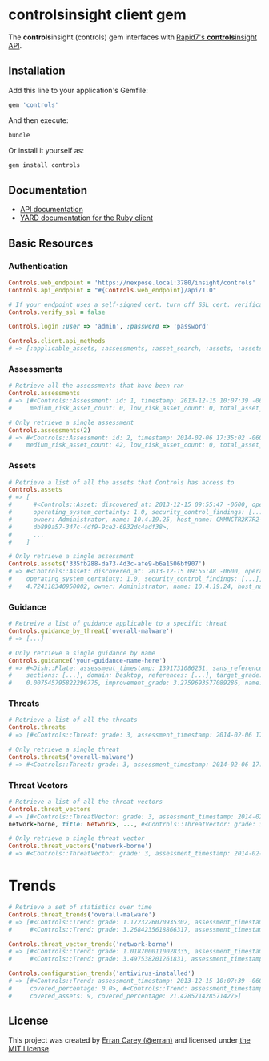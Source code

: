 # controlsinsight client gem
The **controls**insight (controls) gem interfaces with [Rapid7's **controls**insight API](http://rapid7.github.io/controlsinsight.rb).

## Installation
Add this line to your application's Gemfile:

```ruby
gem 'controls'
```

And then execute:
```bash
bundle
```

Or install it yourself as:
```bash
gem install controls
```

## Documentation
* [API documentation](http://rapid7.github.io/controlsinsight.rb)
* [YARD documentation for the Ruby client](http://www.rubydoc.info/github/rapid7/controlsinsight.rb)

## Basic Resources
### Authentication
```ruby
Controls.web_endpoint = 'https://nexpose.local:3780/insight/controls'
Controls.api_endpoint = "#{Controls.web_endpoint}/api/1.0"

# If your endpoint uses a self-signed cert. turn off SSL cert. verification
Controls.verify_ssl = false

Controls.login :user => 'admin', :password => 'password'

Controls.client.api_methods
# => [:applicable_assets, :assessments, :asset_search, :assets, :assets_by_configuration, :assets_by_guidance, ..., :uncovered_assets, :undefended_assets, :update_security_controls]
```

### Assessments
```ruby
# Retrieve all the assessments that have been ran
Controls.assessments
# => [#<Controls::Assessment: id: 1, timestamp: 2013-12-15 10:07:39 -0600, assessing: false, high_risk_asset_count: 18,
#     medium_risk_asset_count: 0, low_risk_asset_count: 0, total_asset_count: 18, overall_risk_score: 1.1723226070935302>]

# Only retrieve a single assessment
Controls.assessments(2)
# => #<Controls::Assessment: id: 2, timestamp: 2014-02-06 17:35:02 -0600, assessing: false, high_risk_asset_count: 0,
#    medium_risk_asset_count: 42, low_risk_asset_count: 0, total_asset_count: 42, overall_risk_score: 3.687419753008327>
```


### Assets
```ruby
# Retrieve a list of all the assets that Controls has access to
Controls.assets
# => [
#      #<Controls::Asset: discovered_at: 2013-12-15 09:55:47 -0600, operating_system: Windows 7 Professional Edition,
#      operating_system_certainty: 1.0, security_control_findings: [...], risk_level: MEDIUM, risk_score: 5.554266115196547,
#      owner: Administrator, name: 10.4.19.25, host_name: CMMNCTR2K7R2-U, ipaddress: 10.4.19.25, uuid:
#      db899a57-347c-4df9-9ce2-6932dc4adf38>,
#      ...
#    ]

# Only retrieve a single assessment
Controls.assets('335fb288-da73-4d3c-afe9-b6a1506bf907')
# => #<Controls::Asset: discovered_at: 2013-12-15 09:55:48 -0600, operating_system: Windows 7 Enterprise Edition, 
#    operating_system_certainty: 1.0, security_control_findings: [...], risk_level: MEDIUM, risk_score: 
#    4.724118340950002, owner: Administrator, name: 10.4.19.24, host_name: V-OFC-COMPAT-P, ipaddress: 10.4.19.24, uuid: 335fb288-da73-4d3c-afe9-b6a1506bf907>
```

### Guidance
```ruby
# Retreive a list of guidance applicable to a specific threat
Controls.guidance_by_threat('overall-malware')
# => [...]

# Only retrieve a single guidance by name
Controls.guidance('your-guidance-name-here')
# => #<Dish::Plate: assessment_timestamp: 1391731086251, sans_reference: , dsd_reference: , nist_reference: , 
#    sections: [...], domain: Desktop, references: [...], target_grade: 3.2759693577089286, improvement_delta: 
#    0.007545795822296775, improvement_grade: 3.2759693577089286, name: enable-uac, title: Enable User Account Control (UAC)>
```

### Threats
```ruby
# Retrieve a list of all the threats
Controls.threats
# => [#<Controls::Threat: grade: 3, assessment_timestamp: 2014-02-06 17:58:06 -0600, grade_level: POOR, name: overall-malware, title: Overall>]

# Only retrieve a single threat
Controls.threats('overall-malware')
# => #<Controls::Threat: grade: 3, assessment_timestamp: 2014-02-06 17:58:06 -0600, grade_level: POOR, name: overall-malware, title: Overall>
```

### Threat Vectors
```ruby
# Retrieve a list of all the threat vectors
Controls.threat_vectors
# => [#<Controls::ThreatVector: grade: 3, assessment_timestamp: 2014-02-06 17:58:06 -0600, grade_level: POOR, name:
network-borne, title: Network>, ..., #<Controls::ThreatVector: grade: 3, assessment_timestamp: 2014-02-06 17:58:06 -0600, grade_level: POOR, name: email-borne, title: E-mail>]

# Only retrieve a single threat vector
Controls.threat_vectors('network-borne')
# => #<Controls::ThreatVector: grade: 3, assessment_timestamp: 2014-02-06 17:58:06 -0600, grade_level: POOR, name: network-borne, title: Network>
```

# Trends
```ruby
# Retrieve a set of statistics over time
Controls.threat_trends('overall-malware')
# => [#<Controls::Trend: grade: 1.1723226070935302, assessment_timestamp: 2013-12-15 10:07:39 -0600, total_assets: 18>,
#     #<Controls::Trend: grade: 3.2684235618866317, assessment_timestamp: 2014-02-06 17:58:06 -0600, total_assets: 42>]

Controls.threat_vector_trends('network-borne')
# => [#<Controls::Trend: grade: 1.0187000110028335, assessment_timestamp: 2013-12-15 10:07:39 -0600, total_assets: 18>,
#     #<Controls::Trend: grade: 3.497538201261831, assessment_timestamp: 2014-02-06 17:58:06 -0600, total_assets: 42>]

Controls.configuration_trends('antivirus-installed')
# => [#<Controls::Trend: assessment_timestamp: 2013-12-15 10:07:39 -0600, total_assets: 18, covered_assets: 0,
#     covered_percentage: 0.0>, #<Controls::Trend: assessment_timestamp: 2014-02-06 17:58:06 -0600, total_assets: 42,
#     covered_assets: 9, covered_percentage: 21.428571428571427>]
```

## License
This project was created by [Erran Carey (@erran)](http://erran.github.io) and licensed under [the MIT License](LICENSE.md).

